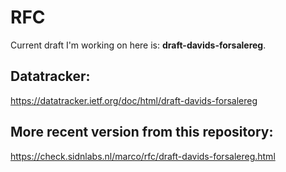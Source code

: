 # RFC

Current draft I'm working on here is: **draft-davids-forsalereg**.

## Datatracker:

https://datatracker.ietf.org/doc/html/draft-davids-forsalereg

## More recent version from this repository:

https://check.sidnlabs.nl/marco/rfc/draft-davids-forsalereg.html
